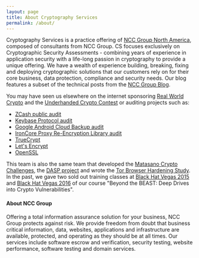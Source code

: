 ```yaml
---
layout: page
title: About Cryptography Services
permalink: /about/
---
```


Cryptography Services is a practice offering of [NCC Group North America](https://www.nccgroup.trust/us/), composed of consultants from NCC Group.  CS focuses exclusively on Cryptographic Security Assessments - combining years of experience in application security with a life-long passion in cryptography to provide a unique offering.  We have a wealth of experience building, breaking, fixing and deploying cryptographic solutions that our customers rely on for their core business, data protection, compliance and security needs. Our blog features a subset of the technical posts from the [NCC Group Blog](https://www.nccgroup.trust/uk/about-us/newsroom-and-events/blogs/).

You may have seen us elsewhere on the internet sponsoring [Real World Crypto](https://rwc.iacr.org/2019/) and the [Underhanded Crypto Contest](https://underhandedcrypto.com/rules/) or auditing projects such as:

* [ZCash public audit](https://www.nccgroup.trust/us/our-research/zcash-overwinter-consensus-and-sapling-cryptography-review)
* [Keybase Protocol audit](https://www.nccgroup.trust/us/our-research/keybase-protocol-security-review/)
* [Google Android Cloud Backup audit](https://www.nccgroup.trust/us/our-research/android-cloud-backuprestore/)
* [IronCore Proxy Re-Encryption Library audit](https://www.nccgroup.trust/us/our-research/proxy-re-encryption-protocol-ironcore-public-report/)
* [TrueCrypt](http://blog.cryptographyengineering.com/2015/04/truecrypt-report.html)
* [Let's Encrypt](https://letsencrypt.org/2015/04/14/ncc-group-audit.html)
* [OpenSSL](http://www.darkreading.com/openssl-to-undergo-major-audit/d/d-id/1319392) 

This team is also the same team that developed the [Matasano Crypto Challenges](http://cryptopals.com/), the [DASP project](https://dasp.co/) and wrote the [Tor Browser Hardening Study](https://github.com/iSECPartners/publications/tree/master/reports/Tor%20Browser%20Bundle).  In the past, we gave two sold out training classes at [Black Hat Vegas 2015](https://www.blackhat.com/us-15/training/beyond-the-beast-deep-dives-into-crypto-vulnerabilities.html) and [Black Hat Vegas 2016](https://www.blackhat.com/us-16/training/beyond-the-beast-a-broad-survey-of-crypto-vulnerabilities.html) of our course "Beyond the BEAST: Deep Drives into Crypto Vulnerabilities".

#### About NCC Group

Offering a total information assurance solution for your business, NCC Group protects against risk. We provide freedom from doubt that business critical information, data, websites, applications and infrastructure are available, protected, and operating as they should be at all times. Our services include software escrow and verification, security testing, website performance, software testing and domain services.
